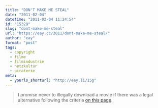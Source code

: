 ```yaml
---
title: "DON'T MAKE ME STEAL"
date: "2011-02-04"
datetime: "2011-02-04 11:24:54"
id: "15329"
slug: "dont-make-me-steal"
url: "https://eay.cc/2011/dont-make-me-steal/"
author: "eay"
format: "post"
tags:
  - copyright
  - filme
  - filmindustrie
  - netzkultur
  - piraterie
meta:
  - yourls_shorturl: "http://eay.li/15g"
---
```


> I promise never to illegally download a movie if there was a legal alternative following the criteria [on this page](http://www.dontmakemesteal.com/).
